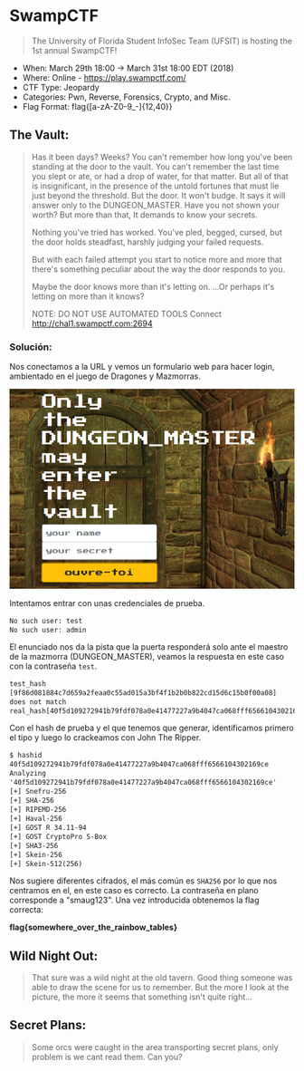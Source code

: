# SwampCTF

> The University of Florida Student InfoSec Team (UFSIT) is hosting the 1st annual SwampCTF!

- When: March 29th 18:00 → March 31st 18:00 EDT (2018)
- Where: Online - https://play.swampctf.com/
- CTF Type: Jeopardy
- Categories: Pwn, Reverse, Forensics, Crypto, and Misc.
- Flag Format: flag{[a-zA-Z0-9_-]{12,40}} 

## The Vault:

> Has it been days? Weeks? You can't remember how long you've been standing at the door to the vault.
> You can't remember the last time you slept or ate, or had a drop of water, for that matter.
> But all of that is insignificant, in the presence of the untold fortunes that must lie just beyond the threshold.
> But the door. It won't budge. It says it will answer only to the DUNGEON_MASTER.
> Have you not shown your worth?
> But more than that,
> It demands to know your secrets.
> 
> Nothing you've tried has worked.
> You've pled, begged, cursed, but the door holds steadfast, harshly judging your failed requests.
> 
> But with each failed attempt you start to notice more and more that there's something peculiar about the way the door responds to you.
> 
> Maybe the door knows more than it's letting on.
> ...Or perhaps it's letting on more than it knows?
> 
> NOTE: DO NOT USE AUTOMATED TOOLS
> Connect
> http://chal1.swampctf.com:2694

### Solución:

Nos conectamos a la URL y vemos un formulario web para hacer login, ambientado en el juego de Dragones y Mazmorras.

![Imagen](vault1.png "Imagen de Morfeo")

Intentamos entrar con unas credenciales de prueba.

```
No such user: test
No such user: admin
```

El enunciado nos da la pista que la puerta responderá solo ante el maestro de la mazmorra (DUNGEON_MASTER), veamos la respuesta en este caso con la contraseña `test`.

```
test_hash [9f86d081884c7d659a2feaa0c55ad015a3bf4f1b2b0b822cd15d6c15b0f00a08] does not match real_hash[40f5d109272941b79fdf078a0e41477227a9b4047ca068fff6566104302169ce]
```

Con el hash de prueba y el que tenemos que generar, identificamos primero el tipo y luego lo crackeamos con John The Ripper.

```
$ hashid 40f5d109272941b79fdf078a0e41477227a9b4047ca068fff6566104302169ce
Analyzing '40f5d109272941b79fdf078a0e41477227a9b4047ca068fff6566104302169ce'
[+] Snefru-256 
[+] SHA-256 
[+] RIPEMD-256 
[+] Haval-256 
[+] GOST R 34.11-94 
[+] GOST CryptoPro S-Box 
[+] SHA3-256 
[+] Skein-256 
[+] Skein-512(256) 
```
Nos sugiere diferentes cifrados, el más común es `SHA256` por lo que nos centramos en el, en este caso es correcto. La contraseña en plano corresponde a "smaug123". Una vez introducida obtenemos la flag correcta:

**flag{somewhere_over_the_rainbow_tables}**

## Wild Night Out:

> That sure was a wild night at the old tavern.
> Good thing someone was able to draw the scene for us to remember.
> But the more I look at the picture, the more it seems that something isn't quite right...

## Secret Plans:

> Some orcs were caught in the area transporting secret plans, only problem is we cant read them. Can you?